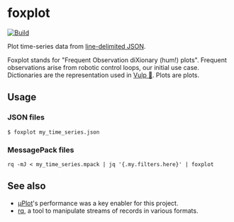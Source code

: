 # foxplot

[![Build](https://img.shields.io/github/actions/workflow/status/stephane-caron/foxplot/CI.yml?branch=main)](https://github.com/stephane-caron/foxplot/actions)

Plot time-series data from [line-delimited JSON](https://en.wikipedia.org/wiki/JSON_streaming#Line-delimited_JSON).

Foxplot stands for "Frequent Observation diXionary (hum!) plots". Frequent observations arise from robotic control loops, our initial use case. Dictionaries are the representation used in [Vulp 🦊](https://github.com/tasts-robots/vulp). Plots are plots.

## Usage

### JSON files

```console
$ foxplot my_time_series.json
```

### MessagePack files

```console
rq -mJ < my_time_series.mpack | jq '{.my.filters.here}' | foxplot
```

## See also

* [µPlot](https://github.com/leeoniya/uPlot)'s performance was a key enabler for this project.
* [rq](https://github.com/dflemstr/rq/), a tool to manipulate streams of records in various formats.
